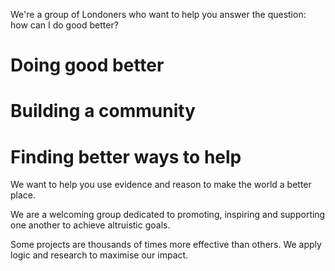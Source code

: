 <p class="lead">We're a group of Londoners who want to help you answer the question: how can I do good better?</p>

<div class="row align-items-end">
  <div class="col-lg-4">
    <h1>Doing good better</h1>
  </div>
  <div class="col-lg-4">
    <h1>Building a community</h1>
  </div>
  <div class="col-lg-4">
    <h1>Finding better ways to help</h1>
  </div>
</div>

<div class="row">
  <div class="col-lg-4">
    <p>We want to help you use evidence and reason to make the world a better place.</p>
  </div>
  <div class="col-lg-4">
    <p>We are a welcoming group dedicated to promoting, inspiring and supporting one another to achieve altruistic goals.</p>
  </div>
  <div class="col-lg-4">
    <p>Some projects are thousands of times more effective than others. We apply logic and research to maximise our impact.</p>
  </div>
</div>
